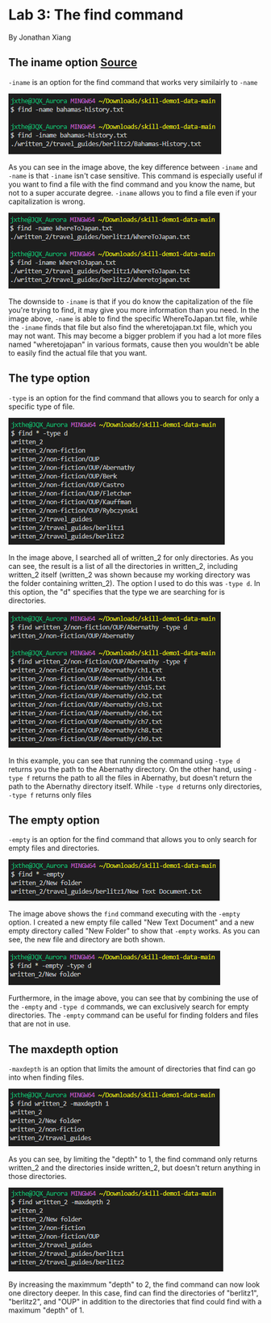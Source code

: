 # Lab 3: The find command
By Jonathan Xiang

## The iname option [Source](https://www.computerhope.com/unix/ufind.htm)
`-iname` is an option for the find command that works very similairly to `-name`

![](find-iname.png)

As you can see in the image above, the key difference between `-iname` and `-name` is that `-iname` isn't case sensitive. This command is especially useful if you want to find a file with the find command and you know the name, but not to a super accurate degree. `-iname` allows you to find a file even if your capitalization is wrong.

![](find-iname2.png)

The downside to `-iname` is that if you do know the capitalization of the file you're trying to find, it may give you more information than you need. In the image above, `-name` is able to find the specific WhereToJapan.txt file, while the `-iname` finds that file but also find the wheretojapan.txt file, which you may not want. This may become a bigger problem if you had a lot more files named "wheretojapan" in various formats, cause then you wouldn't be able to easily find the actual file that you want.

## The type option

`-type` is an option for the find command that allows you to search for only a specific type of file.

![](find-type.png)

In the image above, I searched all of written_2 for only directories. As you can see, the result is a list of all the directories in written_2, including written_2 itself (written_2 was shown because my working directory was the folder containing written_2). The option I used to do this was `-type d`. In this option, the "d" specifies that the type we are searching for is directories.

![](find-type2.png)

In this example, you can see that running the command using `-type d` returns you the path to the Abernathy directory. On the other hand, using `-type f` returns the path to all the files in Abernathy, but doesn't return the path to the Abernathy directory itself. While `-type d` returns only directories, `-type f` returns only files

## The empty option

`-empty` is an option for the find command that allows you to only search for empty files and directories.

![](find-empty2.png)

The image above shows the `find` command executing with the `-empty` option. I created a new empty file called "New Text Document" and a new empty directory called "New Folder" to show that `-empty` works. As you can see, the new file and directory are both shown.

![](find-empty.png)

Furthermore, in the image above, you can see that by combining the use of the `-empty` and `-type d` commands, we can exclusively search for empty directories. The `-empty` command can be useful for finding folders and files that are not in use.

## The maxdepth option

`-maxdepth` is an option that limits the amount of directories that find can go into when finding files.

![](find-maxdepth.png)

As you can see, by limiting the "depth" to 1, the find command only returns written_2 and the directories inside written_2, but doesn't return anything in those directories.

![](find-maxdepth2.png)

By increasing the maximmum "depth" to 2, the find command can now look one directory deeper. In this case, find can find the directories of "berlitz1", "berlitz2", and "OUP" in addition to the directories that find could find with a maximum "depth" of 1.
